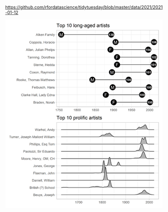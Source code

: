 https://github.com/rfordatascience/tidytuesday/blob/master/data/2021/2021-01-12

![](20210112-W02-Art_Collections.png)